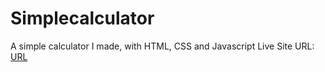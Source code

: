 # Simplecalculator
A simple calculator I made, with HTML, CSS and Javascript
Live Site URL: [URL](https://jemi-code.github.io/Simplecalculator)
